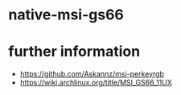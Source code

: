 # native-msi-gs66
# further information
- https://github.com/Askannz/msi-perkeyrgb
- https://wiki.archlinux.org/title/MSI_GS66_11UX